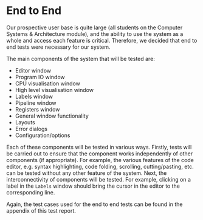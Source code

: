 # End to End #
<!-- Reading resource: http://www.guru99.com/end-to-end-testing.html -->

Our prospective user base is quite large (all students on the Computer Systems &amp; Architecture module), and the ability to use the system as a whole and access each feature is critical. Therefore, we decided that end to end tests were necessary for our system.

The main components of the system that will be tested are:

- Editor window
- Program IO window
- CPU visualisation window
- High level visualisation window
- Labels window
- Pipeline window
- Registers window
- General window functionality
- Layouts
- Error dialogs
- Configuration/options

Each of these components will be tested in various ways. Firstly, tests will be carried out to ensure that the component works independently of other components (if appropriate). For example, the various features of the code editor, e.g. syntax highlighting, code folding, scrolling, cutting/pasting, etc. can be tested without any other feature of the system. Next, the interconnectivity of components will be tested. For example, clicking on a label in the `Labels` window should bring the cursor in the editor to the corresponding line.

Again, the test cases used for the end to end tests can be found in the appendix of this test report.
